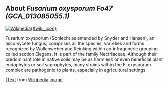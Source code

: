 
About *Fusarium oxysporum Fo47 (GCA\_013085055.1)* 
--------------------------------------------------------------

[![Wikipedia](/img/wikipedia_logo_v2_en.png){#wiki_icon}](http://en.wikipedia.org/wiki/Fusarium_oxysporum)

Fusarium oxysporum  (Schlecht as emended by Snyder and Hansen), an ascomycete
fungus, comprises all the species, varieties and forms recognized by Wollenweber
and Reinking within an infrageneric grouping called section Elegans. It is part
of the family Nectriaceae.
Although their predominant role in native soils may be as harmless or even
beneficial plant endophytes or soil saprophytes, many strains within the F.
oxysporum complex are pathogenic to plants, especially in agricultural settings.

([Text](http://en.wikipedia.org/wiki/Fusarium_oxysporum) from [Wikipedia](http://en.wikipedia.org/) 
[image](https://commons.wikimedia.org/wiki/File:K7725-1-sm.jpg)
